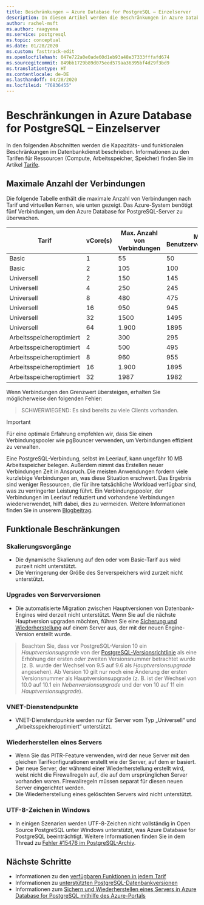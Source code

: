 ```yaml
---
title: Beschränkungen – Azure Database for PostgreSQL – Einzelserver
description: In diesem Artikel werden die Beschränkungen in Azure Database for PostgreSQL für Einzelserver beschrieben, z. B. die Anzahl der Verbindungen und Optionen für die Speicher-Engine.
author: rachel-msft
ms.author: raagyema
ms.service: postgresql
ms.topic: conceptual
ms.date: 01/28/2020
ms.custom: fasttrack-edit
ms.openlocfilehash: 047e722a0e0ade60d1eb93a48e37333fffafd674
ms.sourcegitcommit: 849bb1729b89d075eed579aa36395bf4d29f3bd9
ms.translationtype: HT
ms.contentlocale: de-DE
ms.lasthandoff: 04/28/2020
ms.locfileid: "76836455"
---
```

# <a name="limits-in-azure-database-for-postgresql---single-server"></a>Beschränkungen in Azure Database for PostgreSQL – Einzelserver
In den folgenden Abschnitten werden die Kapazitäts- und funktionalen Beschränkungen im Datenbankdienst beschrieben. Informationen zu den Tarifen für Ressourcen (Compute, Arbeitsspeicher, Speicher) finden Sie im Artikel [Tarife](concepts-pricing-tiers.md).


## <a name="maximum-connections"></a>Maximale Anzahl der Verbindungen
Die folgende Tabelle enthält die maximale Anzahl von Verbindungen nach Tarif und virtuellen Kernen, wie unten gezeigt. Das Azure-System benötigt fünf Verbindungen, um den Azure Database for PostgreSQL-Server zu überwachen. 

|**Tarif**| **vCore(s)**| **Max. Anzahl von Verbindungen** | **Max. Benutzerverbindungen** |
|---|---|---|---|
|Basic| 1| 55 | 50|
|Basic| 2| 105 | 100|
|Universell| 2| 150| 145|
|Universell| 4| 250| 245|
|Universell| 8| 480| 475|
|Universell| 16| 950| 945|
|Universell| 32| 1500| 1495|
|Universell| 64| 1\.900| 1895|
|Arbeitsspeicheroptimiert| 2| 300| 295|
|Arbeitsspeicheroptimiert| 4| 500| 495|
|Arbeitsspeicheroptimiert| 8| 960| 955|
|Arbeitsspeicheroptimiert| 16| 1\.900| 1895|
|Arbeitsspeicheroptimiert| 32| 1987| 1982|

Wenn Verbindungen den Grenzwert übersteigen, erhalten Sie möglicherweise den folgenden Fehler:
> SCHWERWIEGEND: Es sind bereits zu viele Clients vorhanden.

> [!IMPORTANT]
> Für eine optimale Erfahrung empfehlen wir, dass Sie einen Verbindungspooler wie pgBouncer verwenden, um Verbindungen effizient zu verwalten.

Eine PostgreSQL-Verbindung, selbst im Leerlauf, kann ungefähr 10 MB Arbeitsspeicher belegen. Außerdem nimmt das Erstellen neuer Verbindungen Zeit in Anspruch. Die meisten Anwendungen fordern viele kurzlebige Verbindungen an, was diese Situation erschwert. Das Ergebnis sind weniger Ressourcen, die für ihre tatsächliche Workload verfügbar sind, was zu verringerter Leistung führt. Ein Verbindungspooler, der Verbindungen im Leerlauf reduziert und vorhandene Verbindungen wiederverwendet, hilft dabei, dies zu vermeiden. Weitere Informationen finden Sie in unserem [Blogbeitrag](https://techcommunity.microsoft.com/t5/azure-database-for-postgresql/not-all-postgres-connection-pooling-is-equal/ba-p/825717).

## <a name="functional-limitations"></a>Funktionale Beschränkungen
### <a name="scale-operations"></a>Skalierungsvorgänge
- Die dynamische Skalierung auf den oder vom Basic-Tarif aus wird zurzeit nicht unterstützt.
- Die Verringerung der Größe des Serverspeichers wird zurzeit nicht unterstützt.

### <a name="server-version-upgrades"></a>Upgrades von Serverversionen
- Die automatisierte Migration zwischen Hauptversionen von Datenbank-Engines wird derzeit nicht unterstützt. Wenn Sie auf die nächste Hauptversion upgraden möchten, führen Sie eine [Sicherung und Wiederherstellung](./howto-migrate-using-dump-and-restore.md) auf einem Server aus, der mit der neuen Engine-Version erstellt wurde.

> Beachten Sie, dass vor PostgreSQL-Version 10 ein _Hauptversionsupgrade_ von der [PostgreSQL-Versionsrichtlinie](https://www.postgresql.org/support/versioning/) als eine Erhöhung der ersten _oder_ zweiten Versionsnummer betrachtet wurde (z. B. wurde der Wechsel von 9.5 auf 9.6 als _Hauptversionsupgrade_ angesehen).
> Ab Version 10 gilt nur noch eine Änderung der ersten Versionsnummer als Hauptversionsupgrade (z. B. ist der Wechsel von 10.0 auf 10.1 ein _Nebenversionsupgrade_ und der von 10 auf 11 ein _Hauptversionsupgrade_).

### <a name="vnet-service-endpoints"></a>VNET-Dienstendpunkte
- VNET-Dienstendpunkte werden nur für Server vom Typ „Universell“ und „Arbeitsspeicheroptimiert“ unterstützt.

### <a name="restoring-a-server"></a>Wiederherstellen eines Servers
- Wenn Sie das PITR-Feature verwenden, wird der neue Server mit den gleichen Tarifkonfigurationen erstellt wie der Server, auf dem er basiert.
- Der neue Server, der während einer Wiederherstellung erstellt wird, weist nicht die Firewallregeln auf, die auf dem ursprünglichen Server vorhanden waren. Firewallregeln müssen separat für diesen neuen Server eingerichtet werden.
- Die Wiederherstellung eines gelöschten Servers wird nicht unterstützt.

### <a name="utf-8-characters-on-windows"></a>UTF-8-Zeichen in Windows
- In einigen Szenarien werden UTF-8-Zeichen nicht vollständig in Open Source PostgreSQL unter Windows unterstützt, was Azure Database for PostgreSQL beeinträchtigt. Weitere Informationen finden Sie in dem Thread zu [Fehler #15476 im PostgreSQL-Archiv](https://www.postgresql-archive.org/BUG-15476-Problem-on-show-trgm-with-4-byte-UTF-8-characters-td6056677.html).

## <a name="next-steps"></a>Nächste Schritte
- Informationen zu den [verfügbaren Funktionen in jedem Tarif](concepts-pricing-tiers.md)
- Informationen zu [unterstützten PostgreSQL-Datenbankversionen](concepts-supported-versions.md)
- Informationen zum [Sichern und Wiederherstellen eines Servers in Azure Database for PostgreSQL mithilfe des Azure-Portals](howto-restore-server-portal.md)

